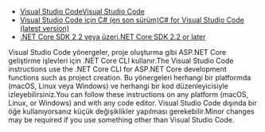 * [<span data-ttu-id="5f7e6-101">Visual Studio Code</span><span class="sxs-lookup"><span data-stu-id="5f7e6-101">Visual Studio Code</span></span>](https://code.visualstudio.com/download)
* [<span data-ttu-id="5f7e6-102">Visual Studio Code için C# (en son sürüm)</span><span class="sxs-lookup"><span data-stu-id="5f7e6-102">C# for Visual Studio Code (latest version)</span></span>](https://marketplace.visualstudio.com/items?itemName=ms-dotnettools.csharp)
* [<span data-ttu-id="5f7e6-103">.NET Core SDK 2,2 veya üzeri</span><span class="sxs-lookup"><span data-stu-id="5f7e6-103">.NET Core SDK 2.2 or later</span></span>](https://dotnet.microsoft.com/download/dotnet-core)

<span data-ttu-id="5f7e6-104">Visual Studio Code yönergeler, proje oluşturma gibi ASP.NET Core geliştirme işlevleri için .NET Core CLI kullanır.</span><span class="sxs-lookup"><span data-stu-id="5f7e6-104">The Visual Studio Code instructions use the .NET Core CLI for ASP.NET Core development functions such as project creation.</span></span> <span data-ttu-id="5f7e6-105">Bu yönergeleri herhangi bir platformda (macOS, Linux veya Windows) ve herhangi bir kod düzenleyicisiyle izleyebilirsiniz.</span><span class="sxs-lookup"><span data-stu-id="5f7e6-105">You can follow these instructions on any platform (macOS, Linux, or Windows) and with any code editor.</span></span> <span data-ttu-id="5f7e6-106">Visual Studio Code dışında bir öğe kullanıyorsanız küçük değişiklikler yapılması gerekebilir.</span><span class="sxs-lookup"><span data-stu-id="5f7e6-106">Minor changes may be required if you use something other than Visual Studio Code.</span></span>

